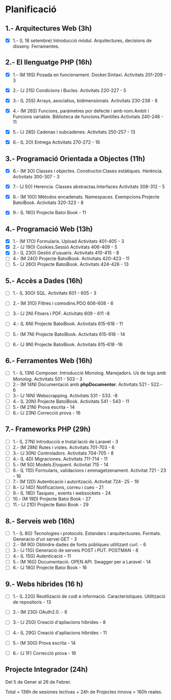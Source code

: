 # Planificació

## 1.- Arquitectures Web (3h)

- [X] 1.- (L 18 setembre) Introducció mòdul. Arquitectures, decisions de disseny. Ferramentes. 


## 2.- El llenguatge PHP (16h)

- [X] 1.- (M 19S) Posada en funcionament. Docker.Sintaxi. Activitats 201-209 - 3 
- [X] 2.- (J 21S) Condicions i Bucles. Activitats 220-227 - 5
- [X] 3.- (L 25S) Arrays, asociatius, bidimensionals. Activitats 230-238 - 8
- [X] 4.- (M 26S) Funcions, paràmetres por defecte i amb nom.Ambit i Funcions variable. Biblioteca de funcions.Plantilles Activitats 240-246 - 11
- [X] 5.- (J 28S) Cadenas i subcadenes. Activitats 250-257 - 13
- [X] 6.- (L 2O) Entrega Activitats 270-272 - 16

    
## 3.- Programació Orientada a Objectes (11h)

- [X] 6.- (M 3O) Classes i objectes. Constructor.Clases estàtiques. Herència. Activitats 300-307 - 3
- [X] 7.- (J 5O) Herencia. Classes abstractas.Interfaces Activitats 308-312 - 5
- [X] 8.- (M 10O) Mètodos encadenats. Namespaces. Exempcions.Projecte BatoiBook. Activitats 320-323 - 8
- [X] 9.- (L 16O)  Projecte Batoi Book  - 11


## 4.- Programació Web (13h)

- [X] 1.- (M 17O) Formularis. Upload Activitats 401-405 - 3
- [X] 2.- (J 19O) Cookies.Sessió Activitats 406-409 - 5
- [X] 3.- (L 23O) Gestió d'usuaris. Activitats 410-415 - 8
- [ ] 4.- (M 24O) Projecte BatoiBook. Activitats 420-423 - 11 
- [ ] 5.- (J 26O) Projecte BatoiBook. Activitats 424-426 - 13

## 5.- Accès a Dades (16h)

- [ ] 1.- (L 30O) SQL. Activitats 601 - 605 - 3
- [ ] 2.- (M 31O) Filtres i comodins.PDO 606-608 - 6
- [ ] 3.- (J 2N) Fitxers i PDF. Activitats 609 - 611 -8
- [ ] 4.- (L 6N) Projecte BatoiBook. Activitats 615-618 - 11
- [ ] 5.- (M 7N) Projecte BatoiBook. Activitats 615-618 - 14
- [ ] 6.- (J 9N)  Projecte BatoiBook. Activitats 615-618 -16


## 6.- Ferramentes Web (16h)

- [ ] 1.- (L 13N) Composer. Introducció Monolog.  Manejadors. Us de logs amb *Monolog*. Activitats 501 - 503 - 3
- [ ] 2.- (M 14N) Documentació amb **phpDocumentor**. Activitats 521 - 522.- 6
- [ ] 3.- (J 16N) Webscrapping. Activitats 531 - 533. -8
- [ ] 4.- (L 20N) Projecte BatoiBook. Activitats 541 - 543 - 11
- [ ] 5.- (M 21N) Prova escrita - 14
- [ ] 6.- (J 23N) Correcció prova - 16

## 7.- Frameworks PHP (29h)

- [ ] 1.- (L 27N) Introducció e Instal·lació de Laravel - 3 
- [ ] 2.- (M 28N) Rutes i vistes. Activitats 701-703 - 6
- [ ] 3.- (J 30N) Controladors. Activitats 704-705 - 8
- [ ] 4.- (L 4D) Migraciones. Activitats 711-714 - 11
- [ ] 5.- (M 5G) Models.Eloquent. Activitat 715 - 14 
- [ ] 6.- (L 11D) Formularis, validacions i emmagetzenament. Activitat 721 - 23 - 16 
- [ ] 7.- (M 12D) Autenticació i autorització. Activitat 724- 25 - 19  
- [ ] 8.- (J 14D) Notificacions, correu i cues - 21 
- [ ] 9.- (L 18D) Tasques , events i websockets - 24
- [ ] 10.- (M 19D) Projecte Batoi Book - 27
- [ ] 11.- (J 21D) Projecte Batoi Book - 29
 
## 8.- Serveis web  (16h)

- [ ] 1.- (L 8G) Tecnologies i protocols. Estandars i arquitectuures. Formats. Generacio d'un servei  GET  - 3
- [ ] 2.- (M 9G) Obtindre dades de fonts públiques utilitzant curl.  - 6
- [ ] 3.- (J 11G) Generació de serveis POST i PUT. POSTMAN - 8
- [ ] 4.- (L 15G) Autenticació - 11
- [ ] 5.- (M 16G) Documentació. OPEN API. Swagger per a Laravel - 14
- [ ] 6.- (J 18G) Projecte Batoi Book - 16

## 9.- Webs hibrides (16 h)
- [ ] 1.- (L 22G) Reutilizació de codi e informació. Característiques. Utilització de repositoris - 13
- [ ] 2.- (M 23G) OAuth2.0. - 6
- [ ] 3.- (J 25G) Creació d'apliacions hibrides - 8
- [ ] 4.- (L 29G) Creació d'apliacions híbrides - 11
- [ ] 5.- (M 30G) Prova escrita - 14
- [ ] 6.- (J 1F) Correcció prova - 16


## Projecte Integrador (24h)

Del 5 de Gener al 26 de Febrer.

Total = 136h de sesiones lectivas + 24h de Projectes innova = 160h reales.

